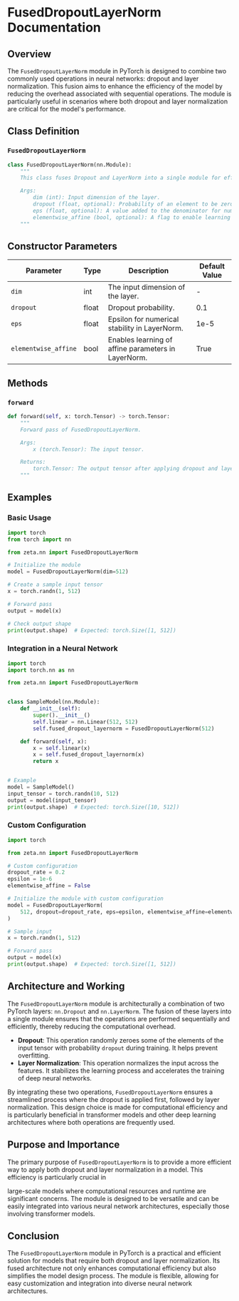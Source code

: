 # FusedDropoutLayerNorm Documentation

## Overview

The `FusedDropoutLayerNorm` module in PyTorch is designed to combine two commonly used operations in neural networks: dropout and layer normalization. This fusion aims to enhance the efficiency of the model by reducing the overhead associated with sequential operations. The module is particularly useful in scenarios where both dropout and layer normalization are critical for the model's performance.

## Class Definition

### `FusedDropoutLayerNorm`

```python
class FusedDropoutLayerNorm(nn.Module):
    """
    This class fuses Dropout and LayerNorm into a single module for efficiency.

    Args:
        dim (int): Input dimension of the layer.
        dropout (float, optional): Probability of an element to be zeroed. Defaults to 0.1.
        eps (float, optional): A value added to the denominator for numerical stability. Defaults to 1e-5.
        elementwise_affine (bool, optional): A flag to enable learning of affine parameters. Defaults to True.
    """
```

## Constructor Parameters

| Parameter           | Type    | Description                                              | Default Value |
|---------------------|---------|----------------------------------------------------------|---------------|
| `dim`               | int     | The input dimension of the layer.                        | -             |
| `dropout`           | float   | Dropout probability.                                     | 0.1           |
| `eps`               | float   | Epsilon for numerical stability in LayerNorm.            | 1e-5          |
| `elementwise_affine`| bool    | Enables learning of affine parameters in LayerNorm.      | True          |

## Methods

### `forward`

```python
def forward(self, x: torch.Tensor) -> torch.Tensor:
    """
    Forward pass of FusedDropoutLayerNorm.

    Args:
        x (torch.Tensor): The input tensor.

    Returns:
        torch.Tensor: The output tensor after applying dropout and layer normalization.
    """
```

## Examples

### Basic Usage

```python
import torch
from torch import nn

from zeta.nn import FusedDropoutLayerNorm

# Initialize the module
model = FusedDropoutLayerNorm(dim=512)

# Create a sample input tensor
x = torch.randn(1, 512)

# Forward pass
output = model(x)

# Check output shape
print(output.shape)  # Expected: torch.Size([1, 512])
```

### Integration in a Neural Network

```python
import torch
import torch.nn as nn

from zeta.nn import FusedDropoutLayerNorm


class SampleModel(nn.Module):
    def __init__(self):
        super().__init__()
        self.linear = nn.Linear(512, 512)
        self.fused_dropout_layernorm = FusedDropoutLayerNorm(512)

    def forward(self, x):
        x = self.linear(x)
        x = self.fused_dropout_layernorm(x)
        return x


# Example
model = SampleModel()
input_tensor = torch.randn(10, 512)
output = model(input_tensor)
print(output.shape)  # Expected: torch.Size([10, 512])
```

### Custom Configuration

```python
import torch

from zeta.nn import FusedDropoutLayerNorm

# Custom configuration
dropout_rate = 0.2
epsilon = 1e-6
elementwise_affine = False

# Initialize the module with custom configuration
model = FusedDropoutLayerNorm(
    512, dropout=dropout_rate, eps=epsilon, elementwise_affine=elementwise_affine
)

# Sample input
x = torch.randn(1, 512)

# Forward pass
output = model(x)
print(output.shape)  # Expected: torch.Size([1, 512])
```

## Architecture and Working

The `FusedDropoutLayerNorm` module is architecturally a combination of two PyTorch layers: `nn.Dropout` and `nn.LayerNorm`. The fusion of these layers into a single module ensures that the operations are performed sequentially and efficiently, thereby reducing the computational overhead.

- **Dropout**: This operation randomly zeroes some of the elements of the input tensor with probability `dropout` during training. It helps prevent overfitting.
- **Layer Normalization**: This operation normalizes the input across the features. It stabilizes the learning process and accelerates the training of deep neural networks.

By integrating these two operations, `FusedDropoutLayerNorm` ensures a streamlined process where the dropout is applied first, followed by layer normalization. This design choice is made for computational efficiency and is particularly beneficial in transformer models and other deep learning architectures where both operations are frequently used.

## Purpose and Importance

The primary purpose of `FusedDropoutLayerNorm` is to provide a more efficient way to apply both dropout and layer normalization in a model. This efficiency is particularly crucial in

 large-scale models where computational resources and runtime are significant concerns. The module is designed to be versatile and can be easily integrated into various neural network architectures, especially those involving transformer models.

## Conclusion

The `FusedDropoutLayerNorm` module in PyTorch is a practical and efficient solution for models that require both dropout and layer normalization. Its fused architecture not only enhances computational efficiency but also simplifies the model design process. The module is flexible, allowing for easy customization and integration into diverse neural network architectures.

